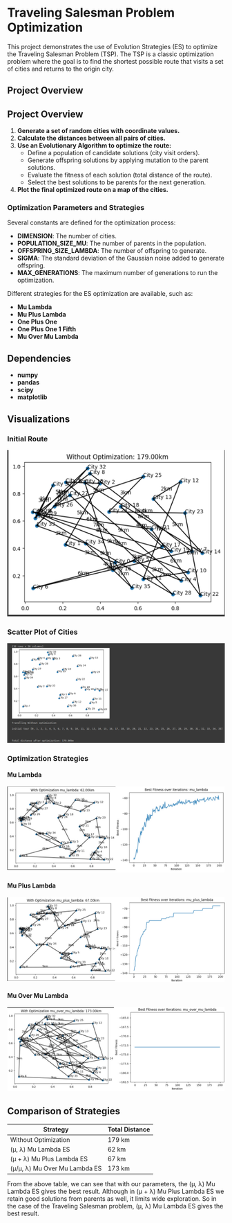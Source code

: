 # Traveling Salesman Problem Optimization

This project demonstrates the use of Evolution Strategies (ES) to optimize the Traveling Salesman Problem (TSP). The TSP is a classic optimization problem where the goal is to find the shortest possible route that visits a set of cities and returns to the origin city.

## Project Overview

## Project Overview

1. **Generate a set of random cities with coordinate values.**
2. **Calculate the distances between all pairs of cities.**
3. **Use an Evolutionary Algorithm to optimize the route:**
   - Define a population of candidate solutions (city visit orders).
   - Generate offspring solutions by applying mutation to the parent solutions.
   - Evaluate the fitness of each solution (total distance of the route).
   - Select the best solutions to be parents for the next generation.
4. **Plot the final optimized route on a map of the cities.**


### Optimization Parameters and Strategies

Several constants are defined for the optimization process:

- **DIMENSION**: The number of cities.
- **POPULATION_SIZE_MU**: The number of parents in the population.
- **OFFSPRING_SIZE_LAMBDA**: The number of offspring to generate.
- **SIGMA**: The standard deviation of the Gaussian noise added to generate offspring.
- **MAX_GENERATIONS**: The maximum number of generations to run the optimization.

Different strategies for the ES optimization are available, such as:

- **Mu Lambda**
- **Mu Plus Lambda**
- **One Plus One**
- **One Plus One 1 Fifth**
- **Mu Over Mu Lambda**


## Dependencies

- **numpy**
- **pandas**
- **scipy**
- **matplotlib**


## Visualizations

### Initial Route
![Initial Route](images/inital-route.png)

### Scatter Plot of Cities
![Scatter Plot of Cities](images/scatter-cities.png)

### Optimization Strategies

#### Mu Lambda
![Mu Lambda](images/001_mu_lambda.jpg)

#### Mu Plus Lambda
![Mu Plus Lambda](images/002_mu_plus_lambda.jpg)

#### Mu Over Mu Lambda
![Mu Over Mu Lambda](images/003_mu_over_lambda.jpg)


## Comparison of Strategies

| Strategy                      | Total Distance |
|-------------------------------|----------------|
| Without Optimization          | 179 km         |
| (μ, λ) Mu Lambda ES           | 62 km          |
| (μ + λ) Mu Plus Lambda ES     | 67 km          |
| (μ/μ, λ) Mu Over Mu Lambda ES | 173 km         |

From the above table, we can see that with our parameters, the (μ, λ) Mu Lambda ES gives the best result. Although in (μ + λ) Mu Plus Lambda ES we retain good solutions from parents as well, it limits wide exploration. So in the case of the Traveling Salesman problem, (μ, λ) Mu Lambda ES gives the best result.